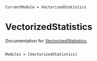 ```@meta
CurrentModule = VectorizedStatistics
```

# VectorizedStatistics

Documentation for [VectorizedStatistics](https://github.com/brenhinkeller/VectorizedStatistics.jl).

```@index
```

```@autodocs
Modules = [VectorizedStatistics]
```
